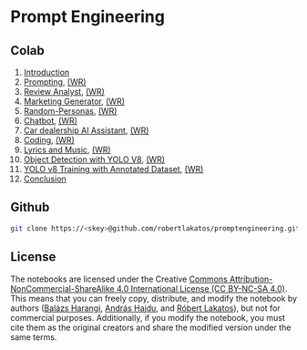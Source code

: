 # Prompt Engineering

## Colab

1.  [Introduction](https://colab.research.google.com/drive/1YQ_knmayDKmjcPlbNKf-YQ0jWhVUf4k3?usp=sharing)
2.  [Prompting](https://colab.research.google.com/drive/1PYxgrxd6rD7cn1jENHVkHWTbjnVN3EW-?usp=sharing), [(WR)](https://colab.research.google.com/drive/1tvi1Ua4VfkYN3jlrm8SjxGG1KiDDT9eC?usp=sharing)
3.  [Review Analyst](https://colab.research.google.com/drive/1NzrWdwNX-m0FLaHPqAdFSepIEQUrw856?usp=sharing), [(WR)](https://colab.research.google.com/drive/1eV3mpq4VE9j4RyiTUlgbgdMNLn3qtZF5?usp=sharing)
4.  [Marketing Generator](https://colab.research.google.com/drive/1YGMEnzPt3JuQrrWa6hjeK5Fb7YyhSXjC?usp=sharing), [(WR)](https://colab.research.google.com/drive/19sK3RIFlcqrHHPmjZ0oW3qgCMEaypcNM?usp=sharing)
5.  [Random-Personas](https://colab.research.google.com/drive/1omsHFzTKCSvWEL1kQkfaXB89CXMVGSpu?usp=sharing), [(WR)](https://colab.research.google.com/drive/1p0GaeR46ewrVhk2cctqBj3syV7Ym5-bH?usp=sharing)
6.  [Chatbot](https://colab.research.google.com/drive/17BSv8vPRQ8Wihts9kr5C9sVD306tVq_2?usp=sharing), [(WR)](https://colab.research.google.com/drive/14IOBAPzSYzWzlF0WYGpWxIPti25-MFXG?usp=sharing)
7.  [Car dealership AI Assistant](https://colab.research.google.com/drive/14PqyQjkSSI3nTVKMc_djmnGRMX_ItCUG?usp=sharing), [(WR)](https://colab.research.google.com/drive/1T59NZ0Ia1kWmYxuFIYQUZpP7kdeZzhKR?usp=sharing)
8.  [Coding](https://colab.research.google.com/drive/1Nc-Vcdn8UIWC4sBNmRdPyH8wyszkkCX-?usp=sharing), [(WR)](https://colab.research.google.com/drive/1W82dexmF65BANFW5xpHGH401SbTbUY_9?usp=sharing)
9.  [Lyrics and Music](https://colab.research.google.com/drive/1-fvTWO8IzKeQqkO5aVJrfLGoHwahXa2g?usp=sharing), [(WR)](https://colab.research.google.com/drive/1TTez3Lwti5dmTLzqKxUj7GFPfV93kF5o?usp=sharing)
10. [Object Detection with YOLO V8](https://colab.research.google.com/drive/1Ykj5QhoNTVAa6ECwpqU8TQ2H-uy_vG3L?usp=sharing), [(WR)](https://colab.research.google.com/drive/1scsdMcIYYGtD4Gun4l03_F8_pa6kzhkR?usp=sharing)
11. [YOLO v8 Training with Annotated Dataset](https://colab.research.google.com/drive/1no4_hqUyQRmeQY1Thi3mQayXFcF6vY1R?usp=sharing), [(WR)](https://colab.research.google.com/drive/1CXfmDSVruhHv6TB-AVaJJumgL07y3SKB?usp=sharing)
12. [Conclusion](https://colab.research.google.com/drive/1JO-b_GI96bWIDmwg81MMe_j2ppQnqoVa?usp=sharing)

## Github

```bash
git clone https://<skey>@github.com/robertlakatos/promptengineering.git
```

## License

The notebooks are licensed under the Creative [Commons Attribution-NonCommercial-ShareAlike 4.0 International License (CC BY-NC-SA 4.0)](https://creativecommons.org/). This means that you can freely copy, distribute, and modify the notebook by authors ([Balázs Harangi](https://inf.unideb.hu/dr-harangi-balazs), [András Hajdu](https://inf.unideb.hu/munkatars/4250), and [Róbert Lakatos](https://inf.unideb.hu/lakatos-robert-tanarseged)), but not for commercial purposes. Additionally, if you modify the notebook, you must cite them as the original creators and share the modified version under the same terms.